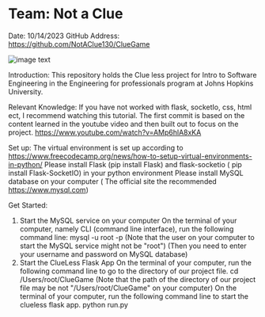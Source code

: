 # Team: Not a Clue
Date: 10/14/2023
GitHub Address: https://github.com/NotAClue130/ClueGame

![image text]("https://github.com/NotAClue130/ClueGame/blob/main/client/static/images/ColMustard.png")


Introduction:
This repository holds the Clue less project for Intro to Software Engineering in the Engineering for professionals program at Johns Hopkins University.


Relevant Knowledge:
If you have not worked with flask, socketIo, css, html ect, I recommend watching this tutorial. The first commit is based on
the content learned in the youtube video and then built out to focus on the project.
https://www.youtube.com/watch?v=AMp6hlA8xKA


Set up:
The virtual environment is set up according to https://www.freecodecamp.org/news/how-to-setup-virtual-environments-in-python/
Please install Flask (pip install Flask) and flask-socketio ( pip install Flask-SocketIO) in your python environment
Please install MySQL database on your computer ( The official site the recommended https://www.mysql.com)


Get Started:
1. Start the MySQL service on your computer
On the terminal of your computer, namely CLI (command line interface), run the following command line:
mysql -u root -p
(Note that the user on your computer to start the MySQL service might not be "root")
(Then you need to enter your username and password on MySQL database)
2. Start the ClueLess Flask App
On the terminal of your computer, run the following command line to go to the directory of our project file.
cd /Users/root/ClueGame
(Note that the path of the directory of our project file may be not "/Users/root/ClueGame" on your computer)
On the terminal of your computer, run the following command line to start the clueless flask app.
python run.py
